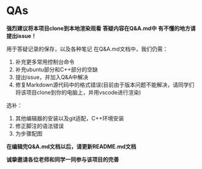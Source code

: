 # QAs

**强烈建议将本项目clone到本地渲染观看**
**答疑内容在Q&A.md中**
**有不懂的地方请提出issue！**

用于答疑记录的保存，以及各种笔记
在Q&A.md文档中，我们仍需：
1. 补充更多常用控制台命令
2. 补充ubuntu部分和C++部分的空缺
3. 提出issue，并加入Q&A中解决
4. 修复Markdown源代码中的格式错误(目前由于版本问题不能解决，请同学们将该项目clone到你的电脑上，并用vscode进行渲染)

选补：
1. 其他编辑器的安装以及git适配，C++环境安装
2. 修正脚注的语法错误
3. 为步骤配图

**在编辑完Q&A.md文档以后，请更新README.md文档**

**诚挚邀请各位老师和同学一同参与该项目的完善**
